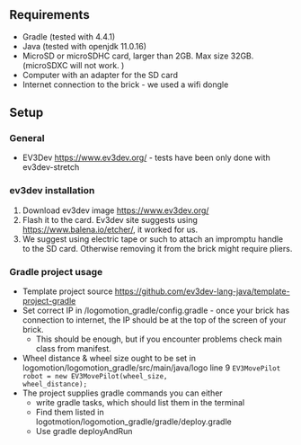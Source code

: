 #

## Requirements
- Gradle (tested with 4.4.1)
- Java (tested with openjdk 11.0.16)
- MicroSD or microSDHC card, larger than 2GB. Max size 32GB. (microSDXC will not work. )
- Computer with an adapter for the SD card
- Internet connection to the brick - we used a wifi dongle

## Setup

### General
- EV3Dev https://www.ev3dev.org/ - tests have been only done with ev3dev-stretch

### ev3dev installation

1. Download ev3dev image https://www.ev3dev.org/ 
2. Flash it to the card. Ev3dev site suggests using https://www.balena.io/etcher/, it worked for us.
3. We suggest using electric tape or such to attach an impromptu handle to the SD card. Otherwise removing it from the brick might require pliers.

### Gradle project usage
- Template project source https://github.com/ev3dev-lang-java/template-project-gradle
- Set correct IP in /logomotion_gradle/config.gradle - once your brick has connection to internet, the IP should be at the top of the screen of your brick.
    - This should be enough, but if you encounter problems check main class from manifest.
- Wheel distance & wheel size ought to be set in logomotion/logomotion_gradle/src/main/java/logo line 9
<code>EV3MovePilot robot = new EV3MovePilot(wheel_size, wheel_distance);</code>
- The project supplies gradle commands you can either
    - write gradle tasks, which should list them in the terminal
    - Find them listed in logotmotion/logomotion_gradle/gradle/deploy.gradle
    - Use gradle deployAndRun